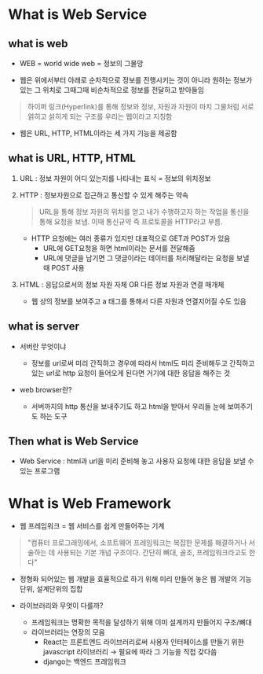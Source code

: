 # What is Web Service  


## what is web  

* WEB = world wide web = 정보의 그물망  


* 웹은 위에서부터 아래로 순차적으로 정보를 진행시키는 것이 아니라 원하는 정보가 있는 그 위치로 그때그때 비순차적으로 정보를 전달하고 받아들임
> 하이퍼 링크(Hyperlink)를 통해 정보와 정보, 자원과 자원이 마치 그물처럼 서로 얽히고 섥히게 되는 구조를 우리는 웹이라고 지칭함  

* 웹은 URL, HTTP, HTML이라는 세 가지 기능을 제공함

## what is URL, HTTP, HTML  
    
1. URL : 정보 자원이 어디 있는지를 나타내는 표식 = 정보의 위치정보  

2. HTTP : 정보자원으로 접근하고 통신할 수 있게 해주는 약속  
    > URL을 통해 정보 자원의 위치를 얻고 내가 수행하고자 하는 작업을 통신을 통해 요청을 보냄. 이때 통신규약 즉 프로토콜을 HTTP라고 부름.  
    
    
    * HTTP 요청에는 여러 종류가 있지만 대표적으로 GET과 POST가 있음
        * URL에 GET요청을 하면 html이라는 문서를 전달해줌
        * URL에 댓글을 남기면 그 댓글이라는 데이터를 처리해달라는 요청을 보낼 때 POST 사용


3. HTML : 응답으로서의 정보 자원 자체 OR 다른 정보 자원과 연결 매개체
    * 웹 상의 정보를 보여주고 a 태그를 통해서 다른 자원과 연결지어질 수도 있음


## what is server   

* 서버란 무엇이냐
    * 정보를 url로써 미리 간직하고 경우에 따라서 html도 미리 준비해두고 간직하고 있는 url로 http 요청이 들어오게 된다면 거기에 대한 응답을 해주는 것  
    

* web browser란? 
    * 서버까지의 http 통신을 보내주기도 하고 html을 받아서 우리들 눈에 보여주기도 하는 도구  
    
    
## Then what is Web Service  


* Web Service : html과 url을 미리 준비해 놓고 사용자 요청에 대한 응답을 보낼 수 있는 프로그램


# What is Web Framework

* 웹 프레임워크 = 웹 서비스를 쉽게 만들어주는 기계

> "컴퓨터 프로그래밍에서, 소프트웨어 프레임워크는 복잡한 문제를
>  해결하거나 서술하는 데 사용되는 기본 개념 구조이다.
>  간단히 뼈대, 골조, 프레임워크라고도 한다"  


* 정형화 되어있는 웹 개발을 효율적으로 하기 위해 미리 만들어 놓은 웹 개발의 기능단위, 설계단위의 집합  

* 라이브러리와 무엇이 다를까? 
    * 프레임워크는 명확한 목적을 달성하기 위해 이미 설계까지 만들어지 구조/뼈대
    * 라이브러리는 연장의 모음
        * React는 프론트엔드 라이브러리로써 사용자 인터페이스를 만들기 위한 javascript 라이브러리 → 필요에 따라 그 기능을 직접 갖다씀
        * django는 백엔드 프레임워크
